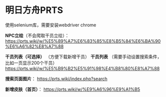 # 明日方舟PRTS

使用selenium库，需要安装webdriver chrome

**NPC立绘**（不会爬取干员立绘）：
https://prts.wiki/w/%E5%89%A7%E6%83%85%E8%B5%84%E6%BA%90%E6%A6%82%E8%A7%88

**干员列表（可选择）** （方便下载新增干员）
**干员列表**
（需要手动设置搜索条件，比如一页显示200个干员）
https://prts.wiki/w/%E5%B9%B2%E5%91%98%E4%B8%80%E8%A7%88

**搜索页面图片**：
https://prts.wiki/index.php?search

**新增皮肤（首页）**：
https://prts.wiki/w/%E9%A6%96%E9%A1%B5